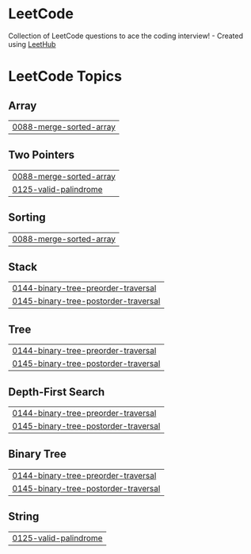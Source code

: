 # LeetCode
Collection of LeetCode questions to ace the coding interview! - Created using [LeetHub](https://github.com/QasimWani/LeetHub)

<!---LeetCode Topics Start-->
# LeetCode Topics
## Array
|  |
| ------- |
| [0088-merge-sorted-array](https://github.com/CoryZauss/LeetCode/tree/master/0088-merge-sorted-array) |
## Two Pointers
|  |
| ------- |
| [0088-merge-sorted-array](https://github.com/CoryZauss/LeetCode/tree/master/0088-merge-sorted-array) |
| [0125-valid-palindrome](https://github.com/CoryZauss/LeetCode/tree/master/0125-valid-palindrome) |
## Sorting
|  |
| ------- |
| [0088-merge-sorted-array](https://github.com/CoryZauss/LeetCode/tree/master/0088-merge-sorted-array) |
## Stack
|  |
| ------- |
| [0144-binary-tree-preorder-traversal](https://github.com/CoryZauss/LeetCode/tree/master/0144-binary-tree-preorder-traversal) |
| [0145-binary-tree-postorder-traversal](https://github.com/CoryZauss/LeetCode/tree/master/0145-binary-tree-postorder-traversal) |
## Tree
|  |
| ------- |
| [0144-binary-tree-preorder-traversal](https://github.com/CoryZauss/LeetCode/tree/master/0144-binary-tree-preorder-traversal) |
| [0145-binary-tree-postorder-traversal](https://github.com/CoryZauss/LeetCode/tree/master/0145-binary-tree-postorder-traversal) |
## Depth-First Search
|  |
| ------- |
| [0144-binary-tree-preorder-traversal](https://github.com/CoryZauss/LeetCode/tree/master/0144-binary-tree-preorder-traversal) |
| [0145-binary-tree-postorder-traversal](https://github.com/CoryZauss/LeetCode/tree/master/0145-binary-tree-postorder-traversal) |
## Binary Tree
|  |
| ------- |
| [0144-binary-tree-preorder-traversal](https://github.com/CoryZauss/LeetCode/tree/master/0144-binary-tree-preorder-traversal) |
| [0145-binary-tree-postorder-traversal](https://github.com/CoryZauss/LeetCode/tree/master/0145-binary-tree-postorder-traversal) |
## String
|  |
| ------- |
| [0125-valid-palindrome](https://github.com/CoryZauss/LeetCode/tree/master/0125-valid-palindrome) |
<!---LeetCode Topics End-->